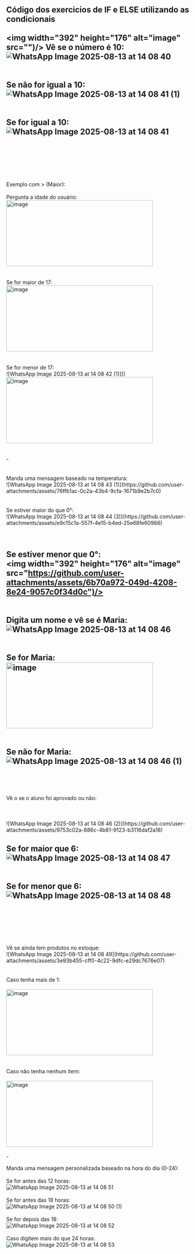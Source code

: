 Código dos exercicios de IF e ELSE utilizando as condicionais
<br><br>
<img width="392" height="176" alt="image" src="")/>
Vê se o número é 10:
<br>
![WhatsApp Image 2025-08-13 at 14 08 40](https://github.com/user-attachments/assets/ca49c0ce-5f2c-455a-bdf8-a3c55192a945)
<br>
<br>
<br>
Se não for igual a 10: 
<br>
![WhatsApp Image 2025-08-13 at 14 08 41 (1)](https://github.com/user-attachments/assets/0b1661a9-bbb9-4238-bc62-47e968aea470)
<br>
<br>
<br>
Se for igual a 10:
<br>
![WhatsApp Image 2025-08-13 at 14 08 41](https://github.com/user-attachments/assets/c7bce9dc-5445-497d-ad22-719ee3e1eb28)
<br>
<br>
<br>
-
<br>
<br>
<br>
Exemplo com > (Maior):
<br>
<br>
Pergunta a idade do usuário:
<br>
<img width="392" height="176" alt="image" src="https://github.com/user-attachments/assets/a77b0726-d550-47bb-9e5a-cdd7972e575b)")/> 

<br>
<br>
<br>
Se for maior de 17:
<br>
<img width="392" height="176" alt="image" src="https://github.com/user-attachments/assets/14f25006-f4bc-419d-9600-bb4c0cee39f5")/>

<br>
<br>
<br>
Se for menor de 17:
<br>
![WhatsApp Image 2025-08-13 at 14 08 42 (1)]() 
<img width="392" height="176" alt="image" src="https://github.com/user-attachments/assets/2b346a98-fff8-46c3-886d-b4dcc0a06566")/>

<br>
<br>
<br>
-
<br>
<br>
<br>
Manda uma mensagem baseado na temperatura:
<br>
![WhatsApp Image 2025-08-13 at 14 08 43 (1)](https://github.com/user-attachments/assets/76ffb1ac-0c2a-43b4-9cfa-1671b9e2b7c0)
<br>
<br>
<br>
Se estiver maior do que 0°:
<br>
![WhatsApp Image 2025-08-13 at 14 08 44 (3)](https://github.com/user-attachments/assets/e9c15c1a-557f-4e15-b4ed-25e68fe60966)
<br>
<br>
<br>

Se estiver menor que 0°:
<br>
<img width="392" height="176" alt="image" src="https://github.com/user-attachments/assets/6b70a972-049d-4208-8e24-9057c0f34d0c")/>
<br>
<br>
<br>
Digita um nome e vê se é Maria:
<br>
![WhatsApp Image 2025-08-13 at 14 08 46](https://github.com/user-attachments/assets/9e97c159-c087-428f-86c2-e763deca49f2)
<br>
<br>
<br>
Se for Maria:
<br>
<img width="392" height="176" alt="image" src="https://github.com/user-attachments/assets/5f8d3b2f-3df7-43ea-a53c-893189f3c1fe" />
<br>
<br>
<br>
Se não for Maria:
<br>
![WhatsApp Image 2025-08-13 at 14 08 46 (1)](https://github.com/user-attachments/assets/401633a8-00f0-431d-bded-ea3e492a1d2a)
<br>
<br>
--
<br>
<br>
Vê o se o aluno foi aprovado ou não:
<br>
<br>
<br>
<br>
![WhatsApp Image 2025-08-13 at 14 08 46 (2)](https://github.com/user-attachments/assets/9753c02a-886c-4b81-9123-b3116daf2a18)


Se for maior que 6:
<br>
![WhatsApp Image 2025-08-13 at 14 08 47](https://github.com/user-attachments/assets/92747466-e8be-4d71-989c-54109e66d929)
<br>
<br>
<br>
Se for menor que 6:
<br>
![WhatsApp Image 2025-08-13 at 14 08 48](https://github.com/user-attachments/assets/1e6a7327-87c5-46b7-9df4-012c50d5873c)
<br>
<br>
<br>
--
<br>
<br>
<br>
Vê se ainda tem produtos no estoque:
<br>
![WhatsApp Image 2025-08-13 at 14 08 49](https://github.com/user-attachments/assets/3e93b455-cff0-4c22-9dfc-e29dc7676e07)
<br>
<br>
<br>
Caso tenha mais de 1:
<br>
<br>
<img width="392" height="176" alt="image" src="https://github.com/user-attachments/assets/40524ef5-5f12-48a0-9999-2af0d19ae814")/>
<br>
<br>
<br>
Caso não tenha nenhum item:
<br>
<br>
<img width="392" height="176" alt="image" src="https://github.com/user-attachments/assets/58b142b2-db48-4efa-9f00-4a8aea49b90a")/>


<br>
<br>
-


Manda uma mensagem personalizada baseado na hora do dia (0-24):
<br>
<br>
Se for antes das 12 horas:
<br>
![WhatsApp Image 2025-08-13 at 14 08 51](https://github.com/user-attachments/assets/dab95736-2040-42a7-bd8b-872fb3c118fc)
<br>
<br>
Se for antes das 18 horas:
<br>
![WhatsApp Image 2025-08-13 at 14 08 50 (1)](https://github.com/user-attachments/assets/0a423f24-110d-441b-be18-fd626b7d80f1)
<br>
<br>
Se for depois das 18:
<br>
![WhatsApp Image 2025-08-13 at 14 08 52](https://github.com/user-attachments/assets/699490f4-caa2-487e-919a-675f10b08016)
<br>
<br>
Caso digitem mais do que 24 horas:
<br>
![WhatsApp Image 2025-08-13 at 14 08 53](https://github.com/user-attachments/assets/2d4e12e4-ac8a-4f74-9e5a-b988b6e0e03c)
